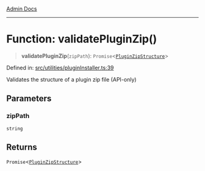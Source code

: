 [Admin Docs](/)

***

# Function: validatePluginZip()

> **validatePluginZip**(`zipPath`): `Promise`\<[`PluginZipStructure`](../interfaces/PluginZipStructure.md)\>

Defined in: [src/utilities/pluginInstaller.ts:39](https://github.com/Sourya07/talawa-api/blob/cfbd515d04ffba748b09232a33807f1845dd1878/src/utilities/pluginInstaller.ts#L39)

Validates the structure of a plugin zip file (API-only)

## Parameters

### zipPath

`string`

## Returns

`Promise`\<[`PluginZipStructure`](../interfaces/PluginZipStructure.md)\>
